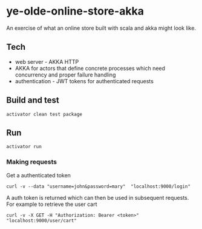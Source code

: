 # ye-olde-online-store-akka

An exercise of what an online store built with scala and akka might look like. 

## Tech
- web server - AKKA HTTP
- AKKA for actors that define concrete processes which need concurrency and proper failure handling
- authentication - JWT tokens for authenticated requests

## Build and test
`activator clean test package`

## Run
`activator run`

### Making requests
Get a authenticated token 

`curl -v --data "username=john&password=mary"  "localhost:9000/login"`

A auth token is returned which can then be used in subsequent requests. For example to retrieve the user cart

`curl -v -X GET -H "Authorization: Bearer <token>" "localhost:9000/user/cart"`





